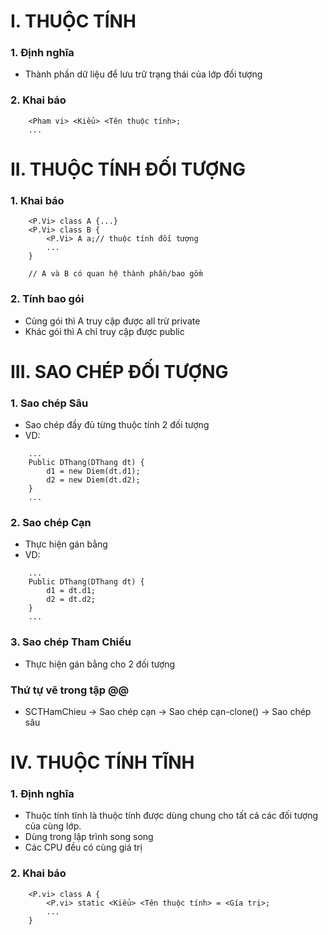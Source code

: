 # I. THUỘC TÍNH
### 1. Định nghĩa
- Thành phần dữ liệu để lưu trữ trạng thái của lớp đối tượng

### 2. Khai báo
```
    <Pham vi> <Kiểu> <Tên thuộc tính>;
    ...

```

# II. THUỘC TÍNH ĐỐI TƯỢNG
### 1. Khai báo
```
    <P.Vi> class A {...}
    <P.Vi> class B {
        <P.Vi> A a;// thuộc tính đối tượng
        ...
    }

    // A và B có quan hệ thành phần/bao gồm
```

### 2. Tính bao gói
- Cùng gói thì A truy cập được all trừ private
- Khác gói thì A chỉ truy cập được public

# III. SAO CHÉP ĐỐI TƯỢNG
### 1. Sao chép Sâu
- Sao chép đầy đủ từng thuộc tính 2 đối tượng
- VD: 
```
    ...
    Public DThang(DThang dt) {
        d1 = new Diem(dt.d1);
        d2 = new Diem(dt.d2);
    }
    ...

```

### 2. Sao chép Cạn
- Thực hiện gán bằng
- VD: 
```
    ...
    Public DThang(DThang dt) {
        d1 = dt.d1;
        d2 = dt.d2;
    }
    ...

```
### 3. Sao chép Tham Chiếu
- Thực hiện gán bằng cho 2 đối tượng


### Thứ tự vẽ trong tập @@
- SCTHamChieu -> Sao chép cạn -> Sao chép cạn-clone() -> Sao chép sâu

# IV. THUỘC TÍNH TĨNH
### 1. Định nghĩa
- Thuộc tính tĩnh là thuộc tính được dùng chung cho tất cả các đối tượng của cùng lớp.
- Dùng trong lập trình song song
- Các CPU đều có cùng giá trị

### 2. Khai báo
```
    <P.vi> class A {
        <P.vi> static <Kiểu> <Tên thuộc tính> = <Gía trị>;
        ...
    }
```